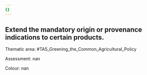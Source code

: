 ```yaml
---
{}
---
```

## Extend the mandatory origin or provenance indications to certain products.  

Thematic area: #TA5_Greening_the_Common_Agricultural_Policy

Assessment: nan

Colour: nan